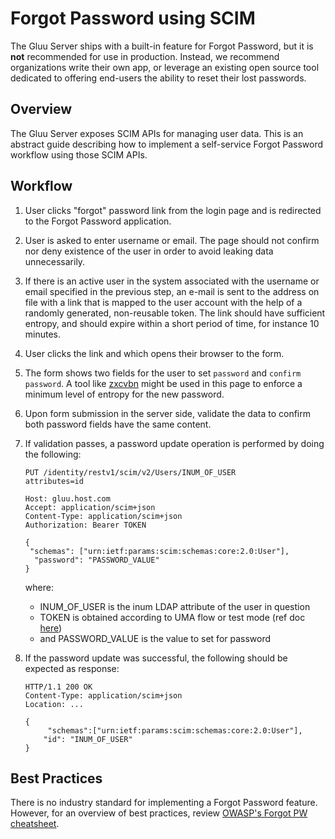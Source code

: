 # Forgot Password using SCIM
The Gluu Server ships with a built-in feature for Forgot Password, but it is **not** recommended for use in production. Instead, we recommend organizations write their own app, or leverage an existing open source tool dedicated to offering end-users the ability to reset their lost passwords. 

## Overview
The Gluu Server exposes SCIM APIs for managing user data. This is an abstract guide describing how to implement a self-service Forgot Password workflow using those SCIM APIs. 

## Workflow 

1. User clicks "forgot" password link from the login page and is redirected to the Forgot Password application. 
1. User is asked to enter username or email. The page should not confirm nor deny existence of the user in order to avoid leaking data unnecessarily.          
1. If there is an active user in the system associated with the username or email specified in the previous step, an e-mail is sent to the address on file with a link that is mapped to the user account with the help of a randomly generated, non-reusable token. The link should have sufficient entropy, and should expire within a short period of time, for instance 10 minutes. 
1. User clicks the link and which opens their browser to the form.
1. The form shows two fields for the user to set `password` and `confirm password`. A tool like [zxcvbn](https://github.com/dropbox/zxcvbn) might be used in this page to enforce a minimum level of entropy for the new password. 
1. Upon form submission in the server side, validate the data to confirm both password fields have the same content.
1. If validation passes, a password update operation is performed by doing the following: 

    ```
    PUT /identity/restv1/scim/v2/Users/INUM_OF_USER
    attributes=id

    Host: gluu.host.com
    Accept: application/scim+json
    Content-Type: application/scim+json
    Authorization: Bearer TOKEN

    {
     "schemas": ["urn:ietf:params:scim:schemas:core:2.0:User"],
      "password": "PASSWORD_VALUE"
    }
    ```

    where:

    - INUM_OF_USER is the inum LDAP attribute of the user in question     
    - TOKEN is obtained according to UMA flow or test mode (ref doc [here](https://gluu.org/docs/ce/user-management/scim2/))    
    - and PASSWORD_VALUE is the value to set for password     

1. If the password update was successful, the following should be expected as response:

    ```
    HTTP/1.1 200 OK
    Content-Type: application/scim+json
    Location: ...

    {
         "schemas":["urn:ietf:params:scim:schemas:core:2.0:User"],
        "id": "INUM_OF_USER"
    }
    ```

## Best Practices

There is no industry standard for implementing a Forgot Password feature. However, for an overview of best practices, review [OWASP's Forgot PW cheatsheet](https://www.owasp.org/index.php/Forgot_Password_Cheat_Sheet). 
